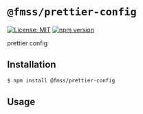# `@fmss/prettier-config`

[![License: MIT](https://img.shields.io/badge/License-MIT-green.svg)](../../LICENSE.md) [![npm version](https://badge.fury.io/js/%40fmss%2Fprettier-config.svg)](https://badge.fury.io/js/%40fmss%2Fprettier-config.svg)

prettier config

## Installation

```bash
$ npm install @fmss/prettier-config
```

## Usage
